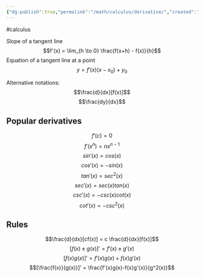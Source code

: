 ```yaml
---
{"dg-publish":true,"permalink":"/math/calculus/derivative/","created":"","updated":""}
---
```


#calculus 

Slope of a tangent line
$$f'(x) = \lim_{h \to 0} \frac{f(x+h) - f(x)}{h}$$
Equation of a tangent line at a point
$$y = f'(x)(x - x_{0}) + y_0$$

Alternative notations:
$$\frac{d}{dx}[f(x)]$$
$$\frac{dy}{dx}$$
## Popular derivatives
$$f'(c) = 0$$
$$f'(x^{n})= nx^{n-1}$$
$$sin'(x) = cos(x)$$
$$cos'(x) = -sin(x)$$
$$tan'(x) = sec^{2}(x)$$
$$sec'(x) = sec(x)tan(x)$$
$$csc'(x) = -csc(x)cot(x)$$
$$cot'(x) = -csc^{2}(x)$$
## Rules
$$\frac{d}{dx}[cf(x)] = c \frac{d}{dx}[f(x)]$$
$$[f(x) \pm g(x)]' = f'(x) \pm g'(x)$$
$$[f(x)g(x)]'=f'(x)g(x)+f(x)g'(x)$$
$$[\frac{f(x)}{g(x)}]' = \frac{f'(x)g(x)-f(x)g'(x)}{g^2(x)}$$